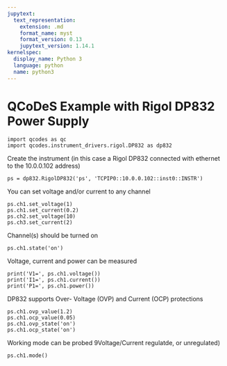 ```yaml
---
jupytext:
  text_representation:
    extension: .md
    format_name: myst
    format_version: 0.13
    jupytext_version: 1.14.1
kernelspec:
  display_name: Python 3
  language: python
  name: python3
---
```


# QCoDeS Example with Rigol DP832 Power Supply

```{code-cell} ipython3
import qcodes as qc
import qcodes.instrument_drivers.rigol.DP832 as dp832
```

Create the instrument (in this case a Rigol DP832 connected with ethernet to the 10.0.0.102 address)

```{code-cell} ipython3
ps = dp832.RigolDP832('ps', 'TCPIP0::10.0.0.102::inst0::INSTR')
```

You can set voltage and/or current to any channel

```{code-cell} ipython3
ps.ch1.set_voltage(1)
ps.ch1.set_current(0.2)
ps.ch2.set_voltage(10)
ps.ch3.set_current(2)
```

Channel(s) should be turned on

```{code-cell} ipython3
ps.ch1.state('on')
```

Voltage, current and power can be measured

```{code-cell} ipython3
print('V1=', ps.ch1.voltage())
print('I1=', ps.ch1.current())
print('P1=', ps.ch1.power())
```

DP832 supports Over- Voltage (OVP) and Current (OCP) protections

```{code-cell} ipython3
ps.ch1.ovp_value(1.2)
ps.ch1.ocp_value(0.05)
ps.ch1.ovp_state('on')
ps.ch1.ocp_state('on')
```

Working mode can be probed 9Voltage/Current regulatde, or unregulated)

```{code-cell} ipython3
ps.ch1.mode()
```

```{code-cell} ipython3

```
